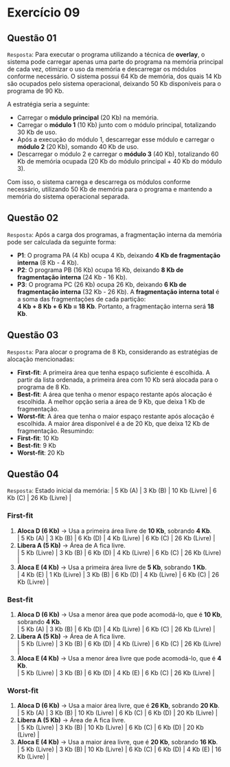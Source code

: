 # Exercício 09
## Questão 01
`Resposta`: Para executar o programa utilizando a técnica de **overlay**, o sistema pode carregar apenas uma parte do programa na memória principal de cada vez, otimizar o uso da memória e descarregar os módulos conforme necessário. O sistema possui 64 Kb de memória, dos quais 14 Kb são ocupados pelo sistema operacional, deixando 50 Kb disponíveis para o programa de 90 Kb.

A estratégia seria a seguinte:

- Carregar o **módulo principal** (20 Kb) na memória.
- Carregar o **módulo 1** (10 Kb) junto com o módulo principal, totalizando 30 Kb de uso.
- Após a execução do módulo 1, descarregar esse módulo e carregar o **módulo 2** (20 Kb), somando 40 Kb de uso.
- Descarregar o módulo 2 e carregar o **módulo 3** (40 Kb), totalizando 60 Kb de memória ocupada (20 Kb do módulo principal + 40 Kb do módulo 3).

Com isso, o sistema carrega e descarrega os módulos conforme necessário, utilizando 50 Kb de memória para o programa e mantendo a memória do sistema operacional separada.
## Questão 02
`Resposta`: Após a carga dos programas, a fragmentação interna da memória pode ser calculada da seguinte forma:
- **P1**: O programa PA (4 Kb) ocupa 4 Kb, deixando **4 Kb de fragmentação interna** (8 Kb - 4 Kb).
- **P2**: O programa PB (16 Kb) ocupa 16 Kb, deixando **8 Kb de fragmentação interna** (24 Kb - 16 Kb).
- **P3**: O programa PC (26 Kb) ocupa 26 Kb, deixando **6 Kb de fragmentação interna** (32 Kb - 26 Kb).
A **fragmentação interna total** é a soma das fragmentações de cada partição:  
**4 Kb + 8 Kb + 6 Kb = 18 Kb**.
Portanto, a fragmentação interna será **18 Kb**.
## Questão 03
`Resposta`: Para alocar o programa de 8 Kb, considerando as estratégias de alocação mencionadas:
- **First-fit**: A primeira área que tenha espaço suficiente é escolhida. A partir da lista ordenada, a primeira área com 10 Kb será alocada para o programa de 8 Kb.
- **Best-fit**: A área que tenha o menor espaço restante após alocação é escolhida. A melhor opção seria a área de 9 Kb, que deixa 1 Kb de fragmentação.
- **Worst-fit**: A área que tenha o maior espaço restante após alocação é escolhida. A maior área disponível é a de 20 Kb, que deixa 12 Kb de fragmentação.
Resumindo:
- **First-fit**: 10 Kb
- **Best-fit**: 9 Kb
- **Worst-fit**: 20 Kb
## Questão 04
`Resposta`: 
Estado inicial da memória:
| 5 Kb (A) | 3 Kb (B) | 10 Kb (Livre) | 6 Kb (C) | 26 Kb (Livre) |
### **First-fit**
1. **Aloca D (6 Kb)** → Usa a primeira área livre de **10 Kb**, sobrando **4 Kb**.  
    | 5 Kb (A) | 3 Kb (B) | 6 Kb (D) | 4 Kb (Livre) | 6 Kb (C) | 26 Kb (Livre) |
2. **Libera A (5 Kb)** → Área de A fica livre.  
    | 5 Kb (Livre) | 3 Kb (B) | 6 Kb (D) | 4 Kb (Livre) | 6 Kb (C) | 26 Kb (Livre) |
3. **Aloca E (4 Kb)** → Usa a primeira área livre de **5 Kb**, sobrando **1 Kb**.  
    | 4 Kb (E) | 1 Kb (Livre) | 3 Kb (B) | 6 Kb (D) | 4 Kb (Livre) | 6 Kb (C) | 26 Kb (Livre) |
### **Best-fit**
1. **Aloca D (6 Kb)** → Usa a menor área que pode acomodá-lo, que é **10 Kb**, sobrando **4 Kb**.  
    | 5 Kb (A) | 3 Kb (B) | 6 Kb (D) | 4 Kb (Livre) | 6 Kb (C) | 26 Kb (Livre) |
2. **Libera A (5 Kb)** → Área de A fica livre.  
    | 5 Kb (Livre) | 3 Kb (B) | 6 Kb (D) | 4 Kb (Livre) | 6 Kb (C) | 26 Kb (Livre) |
3. **Aloca E (4 Kb)** → Usa a menor área livre que pode acomodá-lo, que é **4 Kb**.  
    | 5 Kb (Livre) | 3 Kb (B) | 6 Kb (D) | 4 Kb (E) | 6 Kb (C) | 26 Kb (Livre) |
### **Worst-fit**
1. **Aloca D (6 Kb)** → Usa a maior área livre, que é **26 Kb**, sobrando **20 Kb**.  
    | 5 Kb (A) | 3 Kb (B) | 10 Kb (Livre) | 6 Kb (C) | 6 Kb (D) | 20 Kb (Livre) |
2. **Libera A (5 Kb)** → Área de A fica livre.  
    | 5 Kb (Livre) | 3 Kb (B) | 10 Kb (Livre) | 6 Kb (C) | 6 Kb (D) | 20 Kb (Livre) |
3. **Aloca E (4 Kb)** → Usa a maior área livre, que é **20 Kb**, sobrando **16 Kb**.  
    | 5 Kb (Livre) | 3 Kb (B) | 10 Kb (Livre) | 6 Kb (C) | 6 Kb (D) | 4 Kb (E) | 16 Kb (Livre) |